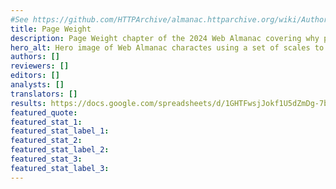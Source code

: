 ```yaml
---
#See https://github.com/HTTPArchive/almanac.httparchive.org/wiki/Authors'-Guide#metadata-to-add-at-the-top-of-your-chapters
title: Page Weight
description: Page Weight chapter of the 2024 Web Almanac covering why page weight matters, bandwidth, complex pages, page weight over time, page requests, and file formats.
hero_alt: Hero image of Web Almanac charactes using a set of scales to weigh a web page against variuos boxes labelled with various different kilobytes.
authors: []
reviewers: []
editors: []
analysts: []
translators: []
results: https://docs.google.com/spreadsheets/d/1GHTFwsjJokf1U5dZmDg-7bBlH_Lu-rlOHVmmzTj0D98/
featured_quote:
featured_stat_1:
featured_stat_label_1:
featured_stat_2:
featured_stat_label_2:
featured_stat_3:
featured_stat_label_3:
---
```

